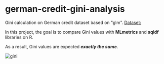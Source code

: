 # german-credit-gini-analysis

Gini calculation on German credit dataset based on "glm".
[Dataset:](https://www.kaggle.com/kabure/german-credit-data-with-risk)

In this project, the goal is to compare Gini values with **MLmetrics** and **sqldf** libraries on R.

As a result, Gini values are expected ***exactly the same***.

![gini](https://user-images.githubusercontent.com/29989590/104888317-9fb2a080-597d-11eb-96d2-0b7f956d2648.png)
